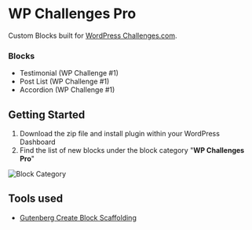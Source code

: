 # WP Challenges Pro
Custom Blocks built for [WordPress Challenges.com](https://www.wpchallenges.com/).

### Blocks ###
* Testimonial (WP Challenge #1)
* Post List (WP Challenge #1)
* Accordion (WP Challenge #1)

## Getting Started ##
1. Download the zip file and install plugin within your WordPress Dashboard
2. Find the list of new blocks under the block category "**WP Challenges Pro**"

![Block Category](https://gutenberg.progressionstudios.com/wp-content/uploads/2024/01/challenges-list.jpg)

## Tools used  ##
* [Gutenberg Create Block Scaffolding](https://developer.wordpress.org/block-editor/reference-guides/packages/packages-create-block/)
